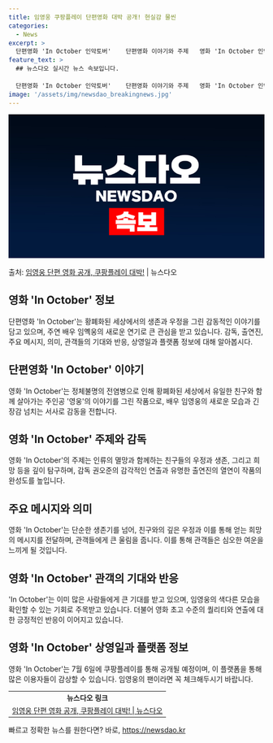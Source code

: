```yaml
---
title: 임영웅 쿠팡플레이 단편영화 대박 공개! 현실감 물씬
categories:
  - News
excerpt: >
  단편영화 'In October 인악토버'    단편영화 이야기와 주제   영화 'In October 인악토버…
feature_text: >
  ## 뉴스다오 실시간 뉴스 속보입니다.

  단편영화 'In October 인악토버'    단편영화 이야기와 주제   영화 'In October 인악토버…
image: '/assets/img/newsdao_breakingnews.jpg'
---
```


![뉴스다오 속보](/assets/img/newsdao_breakingnews.jpg)

<p>출처: <a href="https://newsdao.kr/4651" rel="dofollow">임영웅 단편 영화 공개, 쿠팡플레이 대박!</a> | 뉴스다오</p>

<h2 data-ke-size="size26">영화 'In October' 정보</h2>
<p data-ke-size="size16">단편영화 'In October'는 황폐화된 세상에서의 생존과 우정을 그린 감동적인 이야기를 담고 있으며, 주연 배우 임옉웅의 새로운 연기로 큰 관심을 받고 있습니다. 감독, 출연진, 주요 메시지, 의미, 관객들의 기대와 반응, 상영일과 플랫폼 정보에 대해 알아봅시다.</p>

<h2 data-ke-size="size26">단편영화 'In October' 이야기</h2>
<p data-ke-size="size16">영화 'In October'는 정체불명의 전염병으로 인해 황폐화된 세상에서 유일한 친구와 함께 살아가는 주인공 '영웅'의 이야기를 그린 작품으로, 배우 임영웅의 새로운 모습과 긴장감 넘치는 서사로 감동을 전합니다.</p>

<h2 data-ke-size="size26">영화 'In October' 주제와 감독</h2>
<p data-ke-size="size16">영화 'In October'의 주제는 인류의 멸망과 함께하는 친구들의 우정과 생존, 그리고 희망 등을 깊이 탐구하며, 감독 권오준의 감각적인 연출과 유명한 출연진의 열연이 작품의 완성도를 높입니다.</p>

<h2 data-ke-size="size26">주요 메시지와 의미</h2>
<p data-ke-size="size16">영화 'In October'는 단순한 생존기를 넘어, 친구와의 깊은 우정과 이를 통해 얻는 희망의 메시지를 전달하며, 관객들에게 큰 울림을 줍니다. 이를 통해 관객들은 심오한 여운을 느끼게 될 것입니다.</p>

<h2 data-ke-size="size26">영화 'In October' 관객의 기대와 반응</h2>
<p data-ke-size="size16">'In October'는 이미 많은 사람들에게 큰 기대를 받고 있으며, 임영웅의 색다른 모습을 확인할 수 있는 기회로 주목받고 있습니다. 더불어 영화 초고 수준의 퀄리티와 연출에 대한 긍정적인 반응이 이어지고 있습니다.</p>

<h2 data-ke-size="size26">영화 'In October' 상영일과 플랫폼 정보</h2>
<p data-ke-size="size16">영화 'In October'는 7월 6일에 쿠팡플레이를 통해 공개될 예정이며, 이 플랫폼을 통해 많은 이용자들이 감상할 수 있습니다. 임영웅의 팬이라면 꼭 체크해두시기 바랍니다.</p>
<table>
	<tr>
		<td style="text-align: center; height: 17px;"><b>뉴스다오 링크</b></td>
	</tr>
	<tr>
		<td style="text-align: center; height: 17px;"><a href="https://newsdao.kr/4651">임영웅 단편 영화 공개, 쿠팡플레이 대박! | 뉴스다오</a></td>
	</tr>
</table> 

빠르고 정확한 뉴스를 원한다면? 바로, <a href="https://newsdao.kr" rel="dofollow">https://newsdao.kr</a>


    
